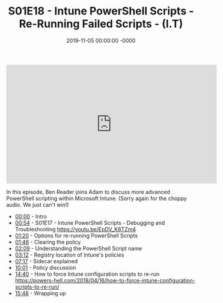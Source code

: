 ﻿---
layout: post
title: "S01E18 - Intune PowerShell Scripts - Re-Running Failed Scripts - (I.T)"
date: 2019-11-05 00:00:00 -0000
categories:
---

<iframe loading="lazy" width="560" height="315" src="https://www.youtube.com/embed/LLgVGLSrH28" title="YouTube video player" frameborder="0" allow="accelerometer; autoplay; clipboard-write; encrypted-media; gyroscope; picture-in-picture" allowfullscreen></iframe>

In this episode, Ben Reader joins Adam to discuss more advanced PowerShell scripting within Microsoft Intune.  (Sorry again for the choppy audio. We just can't win!)

* [00:00](https://www.youtube.com/watch?v=LLgVGLSrH28&t=0s) - Intro
* [00:54](https://www.youtube.com/watch?v=LLgVGLSrH28&t=54s) - S01E17 - Intune PowerShell Scripts - Debugging and Troubleshooting
https://youtu.be/EpDV_K8TZm4
* [01:20](https://www.youtube.com/watch?v=LLgVGLSrH28&t=80s) - Options for re-running PowerShell Scripts
* [01:46](https://www.youtube.com/watch?v=LLgVGLSrH28&t=106s) - Clearing the policy
* [02:09](https://www.youtube.com/watch?v=LLgVGLSrH28&t=129s) - Understanding the PowerShell Script name
* [03:12](https://www.youtube.com/watch?v=LLgVGLSrH28&t=192s) - Registry location of Intune's policies
* [07:17](https://www.youtube.com/watch?v=LLgVGLSrH28&t=437s) - Sidecar explained
* [10:01](https://www.youtube.com/watch?v=LLgVGLSrH28&t=601s) - Policy discussion
* [14:40](https://www.youtube.com/watch?v=LLgVGLSrH28&t=880s) - How to force Intune configuration scripts to re-run
https://powers-hell.com/2018/04/16/how-to-force-intune-configuration-scripts-to-re-run/
* [15:48](https://www.youtube.com/watch?v=LLgVGLSrH28&t=948s) - Wrapping up

